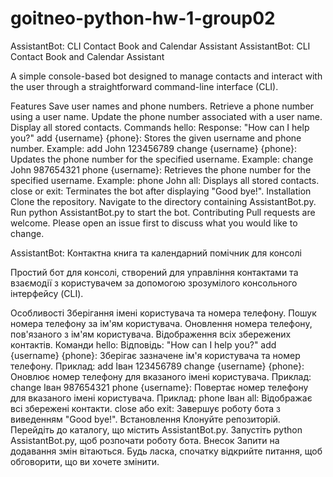 # goitneo-python-hw-1-group02
AssistantBot: CLI Contact Book and Calendar Assistant
AssistantBot: CLI Contact Book and Calendar Assistant

A simple console-based bot designed to manage contacts and interact with the user through a straightforward command-line interface (CLI).

Features
Save user names and phone numbers.
Retrieve a phone number using a user name.
Update the phone number associated with a user name.
Display all stored contacts.
Commands
hello:
Response: "How can I help you?"
add {username} {phone}:
Stores the given username and phone number.
Example: add John 123456789
change {username} {phone}:
Updates the phone number for the specified username.
Example: change John 987654321
phone {username}:
Retrieves the phone number for the specified username.
Example: phone John
all:
Displays all stored contacts.
close or exit:
Terminates the bot after displaying "Good bye!".
Installation
Clone the repository.
Navigate to the directory containing AssistantBot.py.
Run python AssistantBot.py to start the bot.
Contributing
Pull requests are welcome. Please open an issue first to discuss what you would like to change.

AssistantBot: Контактна книга та календарний помічник для консолі

Простий бот для консолі, створений для управління контактами та взаємодії з користувачем за допомогою зрозумілого консольного інтерфейсу (CLI).

Особливості
Зберігання імені користувача та номера телефону.
Пошук номера телефону за ім'ям користувача.
Оновлення номера телефону, пов'язаного з ім'ям користувача.
Відображення всіх збережених контактів.
Команди
hello:
Відповідь: "How can I help you?"
add {username} {phone}:
Зберігає зазначене ім'я користувача та номер телефону.
Приклад: add Іван 123456789
change {username} {phone}:
Оновлює номер телефону для вказаного імені користувача.
Приклад: change Іван 987654321
phone {username}:
Повертає номер телефону для вказаного імені користувача.
Приклад: phone Іван
all:
Відображає всі збережені контакти.
close або exit:
Завершує роботу бота з виведенням "Good bye!".
Встановлення
Клонуйте репозиторій.
Перейдіть до каталогу, що містить AssistantBot.py.
Запустіть python AssistantBot.py, щоб розпочати роботу бота.
Внесок
Запити на додавання змін вітаються. Будь ласка, спочатку відкрийте питання, щоб обговорити, що ви хочете змінити.
